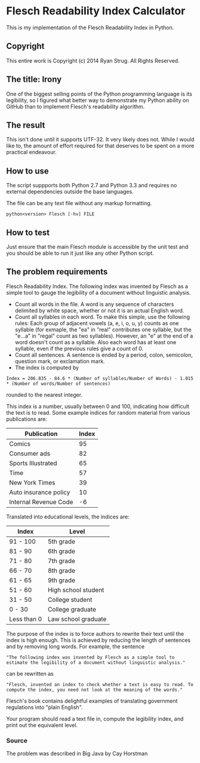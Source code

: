 # Flesch Readability Index Calculator
This is my implementation of the Flesch Readability Index in Python.

## Copyright
This entire work is Copyright (c) 2014 Ryan Strug. All Rights Reserved.

## The title: Irony
One of the biggest selling points of the Python programming language is its legibility, so I figured what better way to demonstrate my Python ability on GitHub than to implement Flesch's readability algorithm.

## The result
This isn't done until it supports UTF-32. It very likely does not. While I would like to, the amount of effort required for that deserves to be spent on a more practical endeavour. 

## How to use
The script suppports both Python 2.7 and Python 3.3 and requires no external dependencies outside the base languages.

The file can be any text file without any markup formatting.

``
python<version> Flesch [-hv] FILE
``

## How to test
Just ensure that the main Flesch module is accessible by the unit test and you should be able to run it just like any other Python script.

## The problem requirements
Flesch Readability Index. The following index was invented by Flesch as a simple tool to gauge the legibility of a document without linguistic analysis.

- Count all words in the file. A word is any sequence of characters delimited by white space, whether or not it is an actual English word.
- Count all syllables in each word. To make this simple, use the following rules: Each group of adjacent vowels (a, e, i, o, u, y) counts as one syllable (for exmaple, the "ea" in "real" contributes one syllable, but the "e...a" in "regal" count as two syllables). However, an "e" at the end of a word doesn't count as a syllable. Also each word has at least one syllable, even if the previous rules give a count of 0.
- Count all sentences. A sentence is ended by a period, colon, semicolon, question mark, or exclamation mark.
- The index is computed by

```
Index = 206.835 - 84.6 * (Number of syllables/Number of Words) - 1.015 * (Number of words/Number of sentences)
```

rounded to the nearest integer.

This index is a number, usually between 0 and 100, indicating how difficult the text is to read. Some example indices for random material from various publications are:

Publication | Index
----------- | -----
Comics | 95
Consumer ads | 82
Sports Illustrated | 65
Time | 57
New York Times | 39
Auto insurance policy | 10
Internal Revenue Code | -6

Translated into educational levels, the indices are:

Index | Level
----- | -----
91 - 100 | 5th grade
81 - 90 | 6th grade
71 - 80 | 7th grade
66 - 70 | 8th grade
61 - 65 | 9th grade
51 - 60 | High school student
31 - 50 | College student
0 - 30 | College graduate
Less than 0 | Law school graduate

The purpose of the index is to force authors to rewrite their text until the index is high enough. This is achieved by reducing the length of sentences and by removing long words. For example, the sentence

```
"The following index was invented by Flesch as a simple tool to estimate the legibility of a document without linguistic analysis."
```

can be rewritten as

```
"Flesch, invented an index to check whether a text is easy to read. To compute the index, you need not look at the meaning of the words."
```

Flesch's book contains delightful examples of translating government regulations into "plain English".

Your program should read a text file in, compute the legibility index, and print out the equivalent level.

### Source
The problem was described in Big Java by Cay Horstman
